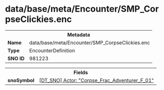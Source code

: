 <h1>data/base/meta/Encounter/SMP_CorpseClickies.enc</h1><table><tr><th colspan="100%">Metadata</th></tr><tr><td><b>Name</b></td><td>data/base/meta/Encounter/SMP_CorpseClickies.enc</td></tr><tr><td><b>Type</b></td><td>EncounterDefinition</td></tr><tr><td><b>SNO ID</b></td><td>981223</td></tr></table>

<table><tr><th colspan="100%">Fields</th></tr><tr><td><b>snoSymbol</b></td><td><a href="..\Actor\Corpse_Frac_Adventurer_F_01.acr.md">[DT_SNO] Actor: "Corpse_Frac_Adventurer_F_01"</a></td></tr></table>

